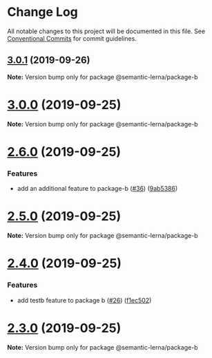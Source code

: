 # Change Log

All notable changes to this project will be documented in this file.
See [Conventional Commits](https://conventionalcommits.org) for commit guidelines.

## [3.0.1](https://github.com/farism/semantic-lerna/compare/v3.0.0...v3.0.1) (2019-09-26)

**Note:** Version bump only for package @semantic-lerna/package-b





# [3.0.0](https://github.com/farism/semantic-lerna/compare/v2.6.0...v3.0.0) (2019-09-25)

**Note:** Version bump only for package @semantic-lerna/package-b





# [2.6.0](https://github.com/farism/semantic-lerna/compare/v2.5.0...v2.6.0) (2019-09-25)


### Features

* add an additional feature to package-b ([#36](https://github.com/farism/semantic-lerna/issues/36)) ([9ab5386](https://github.com/farism/semantic-lerna/commit/9ab5386))





# [2.5.0](https://github.com/farism/semantic-lerna/compare/v2.4.0...v2.5.0) (2019-09-25)

**Note:** Version bump only for package @semantic-lerna/package-b





# [2.4.0](https://github.com/farism/semantic-lerna/compare/v2.3.0...v2.4.0) (2019-09-25)


### Features

* add testb feature to package b ([#26](https://github.com/farism/semantic-lerna/issues/26)) ([f1ec502](https://github.com/farism/semantic-lerna/commit/f1ec502))





# [2.3.0](https://github.com/farism/semantic-lerna/compare/v2.2.0...v2.3.0) (2019-09-25)

**Note:** Version bump only for package @semantic-lerna/package-b
